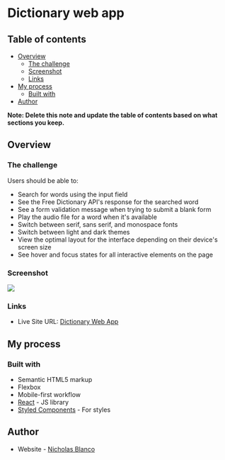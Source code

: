 # Dictionary web app

## Table of contents

- [Overview](#overview)
  - [The challenge](#the-challenge)
  - [Screenshot](#screenshot)
  - [Links](#links)
- [My process](#my-process)
  - [Built with](#built-with)
- [Author](#author)

**Note: Delete this note and update the table of contents based on what sections you keep.**

## Overview

### The challenge

Users should be able to:

- Search for words using the input field
- See the Free Dictionary API's response for the searched word
- See a form validation message when trying to submit a blank form
- Play the audio file for a word when it's available
- Switch between serif, sans serif, and monospace fonts
- Switch between light and dark themes
- View the optimal layout for the interface depending on their device's screen size
- See hover and focus states for all interactive elements on the page

### Screenshot

![](./dictionary-web-app.jpg)

### Links

- Live Site URL: [Dictionary Web App](https://nablanco.github.io/dictionary-web-app/)

## My process

### Built with

- Semantic HTML5 markup
- Flexbox
- Mobile-first workflow
- [React](https://reactjs.org/) - JS library
- [Styled Components](https://styled-components.com/) - For styles

## Author

- Website - [Nicholas Blanco](https://www.nicholasblanco.com/)
